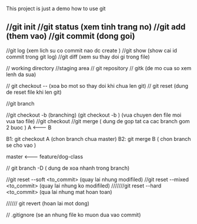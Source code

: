 This project is just a demo how to use git 

//git init 
//git status (xem tinh trang no)
//git add (them vao)
//git commit  (dong goi)
-
//git log (xem lich su co commit nao dc create )
//git show (show cai id commit trong git log)
//git diff (xem su thay doi gi trong file)

// working directory
//staging area
// git repository
// gitk (de mo cua so xem lenh da sua)

// git checkout -- <file> (xoa bo mot so thay doi khi chua len git)
//  git reset <file> (dung de reset file khi len git)

//git branch

//git checkout -b <branch> (branching) (git checkout -b <filename>) (vua chuyen den file moi vua tao file)
//git checkout <branch>
//git merge  ( dung de gop tat ca cac branch gom 2 buoc )
A <--- B

B1: git checkout A  (chon branch chua master)
B2: git merge B  ( chon branch se cho vao )

master <--- feature/dog-class

// git branch -D <filename>  ( dung de xoa nhanh trong branch)

//git reset  --soft <to_commit> (quay lai nhung modifiled)
//git reset  --mixed <to_commit> (quay lai nhung ko modifiled)
///////git reset  --hard <to_commit> (qua lai nhung mat hoan toan)


////// git revert <commit> (hoan lai mot dong)

// .gitignore (se an nhung file ko muon dua vao commit)